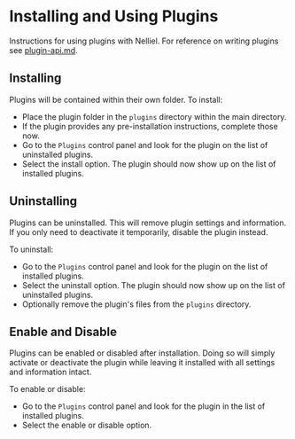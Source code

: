 # Installing and Using Plugins
Instructions for using plugins with Nelliel. For reference on writing plugins see [plugin-api.md](plugin-api.md).

## Installing
Plugins will be contained within their own folder. To install:
 - Place the plugin folder in the `plugins` directory within the main directory.
 - If the plugin provides any pre-installation instructions, complete those now.
 - Go to the `Plugins` control panel and look for the plugin on the list of uninstalled plugins.
 - Select the install option. The plugin should now show up on the list of installed plugins.

## Uninstalling
Plugins can be uninstalled. This will remove plugin settings and information. If you only need to deactivate it temporarily, disable the plugin instead.

To uninstall:
 - Go to the `Plugins` control panel and look for the plugin on the list of installed plugins.
 - Select the uninstall option. The plugin should now show up on the list of uninstalled plugins.
 - Optionally remove the plugin's files from the `plugins` directory.

## Enable and Disable
Plugins can be enabled or disabled after installation. Doing so will simply activate or deactivate the plugin while leaving it installed with all settings and information intact.

To enable or disable:
 - Go to the `Plugins` control panel and look for the plugin in the list of installed plugins.
 - Select the enable or disable option.